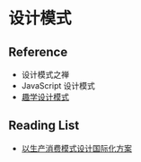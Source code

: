 # 设计模式

## Reference

- 设计模式之禅
- JavaScript 设计模式
- [趣学设计模式](https://kaiwu.lagou.com/course/courseInfo.htm?courseId=710#/content)

## Reading List

- [以生产消费模式设计国际化方案](https://mp.weixin.qq.com/s/QfTf02GrEXrbCnQswnWFuQ)
